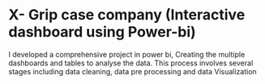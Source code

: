 # X- Grip case company (Interactive dashboard using Power-bi)

I developed a comprehensive project in power bi, Creating the multiple dashboards and tables to analyse the data. This process involves several stages including data cleaning, data pre processing and data Visualization
